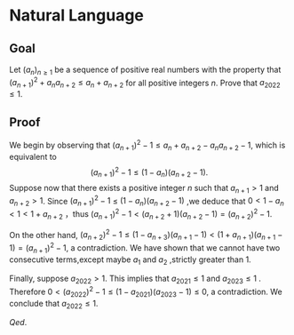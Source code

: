 # Natural Language

## Goal

Let $(a_{n})_{n\geqslant1}$ be a sequence of positive real numbers with the property that $(a_{n+1})^2+a_na_{n+2}\leqslant a_n+a_{n+2}$ for all positive integers $n$. Prove that $a_{2022}\leqslant1$.

## Proof

We begin by observing that $(a_{n+1})^{2}-1\leqslant a_{n}+a_{n+2}-a_{n}a_{n+2}-1$, which is equivalent to $$(a_{n+1})^2-1\leqslant(1-a_n)(a_{n+2}-1).$$ Suppose now that there exists a positive integer $n$ such that $a_{n+1}>1$ and $a_{n+2}>1$. Since $( a_{n+ 1}) ^{2}- 1$ $\leqslant$ $( 1- a_{n}) ( a_{n+ 2}- 1)$ ,we deduce that $0 < 1- a_{n} < 1 < 1 + a_{n+ 2}$ ，thus $(a_{n+1})^{2}-1<(a_{n+2}+1)(a_{n+2}-1)=(a_{n+2})^{2}-1$.

On the other hand, $(a_{n+2})^{2}-1\leqslant(1-a_{n+3})(a_{n+1}-1)$$<(1+a_{n+1})(a_{n+1}-1)=(a_{n+1})^{2}-1$, a contradiction. We have shown that we cannot have two consecutive terms,except maybe $a_1$ and $a_2$ ,strictly greater than 1.

Finally, suppose $a_{2022}>1$. This implies that $a_{2021}\leqslant1$ and $a_{2023}\leqslant1$ . Therefore $0<(a_{2022})^{2}-1\leqslant(1-a_{2021})(a_{2023}-1)\leqslant0$, a contradiction. We conclude that $a_{2022}\leqslant 1$.

$Qed.$
